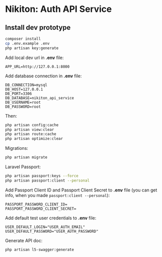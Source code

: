 # Nikiton: Auth API Service

## Install dev prototype

```bash
composer install
cp .env.example .env
php artisan key:generate
```

Add local dev url in **.env** file:

```env
APP_URL=http://127.0.0.1:8000
```

Add database connection in **.env** file:

```env
DB_CONNECTION=mysql
DB_HOST=127.0.0.1
DB_PORT=3306
DB_DATABASE=nikiton_api_service
DB_USERNAME=root
DB_PASSWORD=root
```

Then:

```bash
php artisan config:cache 
php artisan view:clear 
php artisan route:cache 
php artisan optimize:clear
```

Migrations:

```bash
php artisan migrate
```

Laravel Passport:

```bash
php artisan passport:keys --force
php artisan passport:client --personal
```

Add Passport Client ID and Passport Client Secret to **.env** file (you can get info, when you made `passport:client --personal`):

```env
PASSPORT_PASSWORD_CLIENT_ID=
PASSPORT_PASSWORD_CLIENT_SECRET=
```

Add default test user credentials to **.env** file:

```env
USER_DEFAULT_LOGIN="USER_AUTH_EMAIL"
USER_DEFAULT_PASSWORD="USER_AUTH_PASSWORD"
```

Generate API doc:

```bash
php artisan l5-swagger:generate
```
